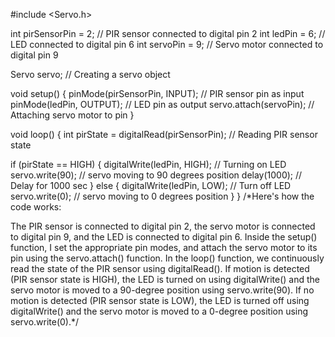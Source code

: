#include <Servo.h>

int pirSensorPin = 2;   // PIR sensor connected to digital pin 2
int ledPin = 6;        // LED connected to digital pin 6
int servoPin = 9;       // Servo motor connected to digital pin 9

Servo servo;  // Creating a servo object

void setup() {
  pinMode(pirSensorPin, INPUT); //  PIR sensor pin as input
  pinMode(ledPin, OUTPUT);       //  LED pin as output
  servo.attach(servoPin);        // Attaching servo motor to pin
}

void loop() {
  int pirState = digitalRead(pirSensorPin); // Reading PIR sensor state

  if (pirState == HIGH) {
    digitalWrite(ledPin, HIGH);  // Turning on LED
    servo.write(90);             // servo moving to 90 degrees position
    delay(1000);                 // Delay for 1000 sec
  } else {
    digitalWrite(ledPin, LOW);   // Turn off LED
    servo.write(0);              // servo moving to 0 degrees position
  }
}
/*Here's how the code works:

The PIR sensor is connected to digital pin 2, the servo motor is connected to digital pin 9, and the LED is connected to digital pin 6.
Inside the setup() function, I set the appropriate pin modes, and attach the servo motor to its pin using the servo.attach() function.
In the loop() function, we continuously read the state of the PIR sensor using digitalRead().
If motion is detected (PIR sensor state is HIGH), the LED is turned on using digitalWrite() and the servo motor is moved to a 90-degree position using servo.write(90).
If no motion is detected (PIR sensor state is LOW), the LED is turned off using digitalWrite() and the servo motor is moved to a 0-degree position using servo.write(0).*/
